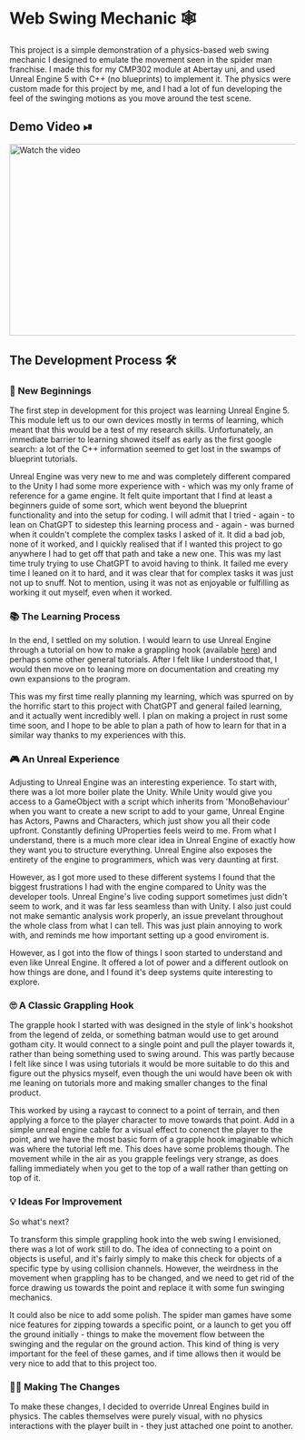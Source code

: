 # Web Swing Mechanic 🕸
This project is a simple demonstration of a physics-based web swing mechanic I designed to emulate the movement seen in the spider 
man franchise. I made this for my CMP302 module at Abertay uni, and used Unreal Engine 5 with C++ (no blueprints) to implement it. 
The physics were custom made for this project by me, and I had a lot of fun developing the feel of the swinging motions 
as you move around the test scene.

## Demo Video ⏯
<a href="https://www.youtube.com/watch?v=yX-MT0WEeu4">
  <img src="https://img.youtube.com/vi/yX-MT0WEeu4/maxresdefault.jpg" alt="Watch the video" width="600" height="337">
</a>

## The Development Process 🛠

### 🐣 New Beginnings
The first step in development for this project was learning Unreal Engine 5. This module left us to our own devices mostly in terms 
of learning, which meant that this would be a test of my research skills. Unfortunately, an immediate barrier to learning showed 
itself as early as the first google search: a lot of the C++ information seemed to get lost in the swamps of blueprint tutorials.

Unreal Engine was very new to me and was completely different compared to the Unity I had some more experience with - which was my 
only frame of reference for a game engine. It felt quite important that I find at least a beginners guide of some sort, which went
beyond the blueprint functionality and into the setup for coding. I will admit that I tried - again - to lean on ChatGPT to sidestep
this learning process and - again - was burned when it couldn't complete the complex tasks I asked of it. It did a bad job, none of 
it worked, and I quickly realised that if I wanted this project to go anywhere I had to get off that path and take a new one. This
was my last time truly trying to use ChatGPT to avoid having to think. It failed me every time I leaned on it to hard, and it was 
clear that for complex tasks it was just not up to snuff. Not to mention, using it was not as enjoyable or fulfilling as working it 
out myself, even when it worked. 

### 📚 The Learning Process
In the end, I settled on my solution. I would learn to use Unreal Engine through a tutorial on how to make a grappling hook (available
[here](https://www.youtube.com/watch?v=HvKfbWPu79w)) and perhaps some other general tutorials. After I felt like I understood that, 
I would then move on to leaning more on documentation and creating my own expansions to the program. 

This was my first time really planning my learning, which was spurred on by the horrific start to this project with ChatGPT and 
general failed learning, and it actually went incredibly well. I plan on making a project in rust some time soon, and I hope to be 
able to plan a path of how to learn for that in a similar way thanks to my experiences with this.

### 🎮 An Unreal Experience
Adjusting to Unreal Engine was an interesting experience. To start with, there was a lot more boiler plate the Unity. While Unity 
would give you access to a GameObject with a script which inherits from 'MonoBehaviour' when you want to create a new script to add 
to your game, Unreal Engine has Actors, Pawns and Characters, which just show you all their code upfront. Constantly defining 
UProperties feels weird to me. From what I understand, there is a much more clear idea in Unreal Engine of exactly how they want 
you to structure everything. Unreal Engine also exposes the entirety of the engine to programmers, which was very daunting at first. 

However, as I got more used to these different systems I found that the biggest frustrations I had with the engine compared to Unity 
was the developer tools. Unreal Engine's live coding support sometimes just didn't seem to work, and it was far less seamless than
with Unity. I also just could not make semantic analysis work properly, an issue prevelant throughout the whole class from what I can 
tell. This was just plain annoying to work with, and reminds me how important setting up a good enviroment is. 

However, as I got into the flow of things I soon started to understand and even like Unreal Engine. It offered a lot of power and a
different outlook on how things are done, and I found it's deep systems quite interesting to explore.

### 🙄 A Classic Grappling Hook
The grapple hook I started with was designed in the style of link's hookshot from the legend of zelda, or something batman would use 
to get around gotham city. It would connect to a single point and pull the player towards it, rather than being something used to 
swing around. This was partly because I felt like since I was using tutorials it would be more suitable to do this and figure out 
the physics myself, even though the uni would have been ok with me leaning on tutorials more and making smaller changes to the final
product. 

This worked by using a raycast to connect to a point of terrain, and then applying a force to the player character to move towards 
that point. Add in a simple unreal engine cable for a visual effect to conenct the player to the point, and we have the most basic
form of a grapple hook imaginable which was where the tutorial left me. This does have some problems though. The movement while in the 
air as you grapple feelings very strange, as does falling immediately when you get to the top of a wall rather than getting on top of 
it.

### 💡 Ideas For Improvement
So what's next? 

To transform this simple grappling hook into the web swing I envisioned, there was a lot of work still to do. The idea of connecting
to a point on objects is useful, and it's fairly simply to make this check for objects of a specific type by using collision channels.
However, the weirdness in the movement when grappling has to be changed, and we need to get rid of the force drawing us towards the
point and replace it with some fun swinging mechanics.

It could also be nice to add some polish. The spider man games have some nice features for zipping towards a specific point, or a launch
to get you off the ground initially - things to make the movement flow between the swinging and the regular on the ground action. This
kind of thing is very important for the feel of these games, and if time allows then it would be very nice to add that to this project
too.

### 👨‍💻 Making The Changes
To make these changes, I decided to override Unreal Engines build in physics. The cables themselves were purely visual, with no physics
interactions with the player built in - they just attached one point to another. 




